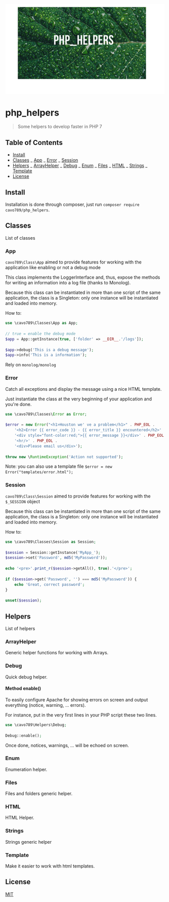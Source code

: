![Banner](images/banner.jpg)

# php_helpers

> Some helpers to develop faster in PHP 7

## Table of Contents

- [Install](#install)
- [Classes](#classes)
  _ [App](#app)
  _ [Error](#error)
  _ [Session](#session)
- [Helpers](#helpers)
  _ [ArrayHelper](#arrayhelper)
  _ [Debug](#debug)
  _ [Enum](#enum)
  _ [Files](#files)
  _ [HTML](#html)
  _ [Strings](#strings)
  _ [Template](#template)
- [License](#license)

## Install

Installation is done through composer, just run `composer require cavo789/php_helpers`.

## Classes

List of classes

### App

`cavo789\Class\App` aimed to provide features for
working with the application like enabling or not a debug mode

This class implements the LoggerInterface and, thus, expose the methods
for writing an information into a log file (thanks to Monolog).

Because this class can be instantiated in more than one script
of the same application, the class is a Singleton: only one instance
will be instantiated and loaded into memory.

How to:

```php
use \cavo789\Classes\App as App;

// true = enable the debug mode
$app = App::getInstance(true, ['folder' => __DIR__.'/logs']);

$app->debug('This is a debug message');
$app->info('This is a information');
```

Rely on `monolog/monolog`

### Error

Catch all exceptions and display the message using a nice HTML template.

Just instantiate the class at the very beginning of your application and you're done.

```php
use \cavo789\Classes\Error as Error;

$error = new Error("<h1>Houston we' ve a problem</h1>" . PHP_EOL .
	'<h2>Error {{ error_code }} - {{ error_title }} encountered</h2>' . PHP_EOL .
	'<div style="font-color:red;">{{ error_message }}</div>' . PHP_EOL .
	'<hr/>' . PHP_EOL .
	'<div>Please email us</div>');

throw new \RuntimeException('Action not supported');
```

Note: you can also use a template file `$error = new Error("templates/error.html");`

### Session

`cavo789\Class\Session` aimed to provide features for working with the `$_SESSION` object

Because this class can be instantiated in more than one script of the same application, the class is a Singleton: only one instance will be instantiated and loaded into memory.

How to:

```php
use \cavo789\Classes\Session as Session;

$session = Session::getInstance('MyApp_');
$session->set('Password', md5('MyPassword'));

echo '<pre>'.print_r($session->getAll(), true).'</pre>';

if ($session->get('Password', '') === md5('MyPassword')) {
    echo 'Great, correct password';
}

unset($session);
```

## Helpers

List of helpers

### ArrayHelper

Generic helper functions for working with Arrays.

### Debug

Quick debug helper.

#### Method enable()

To easily configure Apache for showing errors on screen and output everything (notice, warning, ... errors).

For instance, put in the very first lines in your PHP script these two lines.

```php
use \cavo789\Helpers\Debug;

Debug::enable();
```

Once done, notices, warnings, ... will be echoed on screen.

### Enum

Enumeration helper.

### Files

Files and folders generic helper.

### HTML

HTML Helper.

### Strings

Strings generic helper

### Template

Make it easier to work with html templates.

## License

[MIT](LICENSE)
